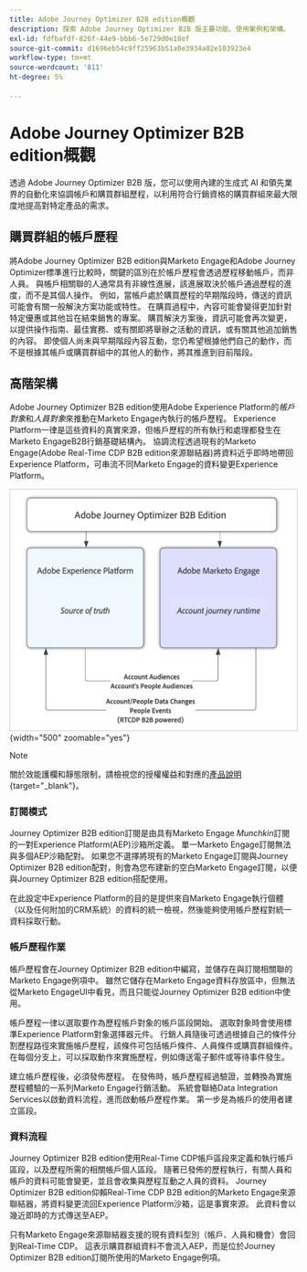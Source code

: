 ```yaml
---
title: Adobe Journey Optimizer B2B edition概觀
description: 探索 Adobe Journey Optimizer B2B 版主要功能、使用案例和架構。
exl-id: fdfbafdf-826f-44e9-bbb6-5e729d0e18ef
source-git-commit: d1696eb54c9ff25963b51a0e3934a02e103923e4
workflow-type: tm+mt
source-wordcount: '811'
ht-degree: 5%

---
```


# Adobe Journey Optimizer B2B edition概觀

透過 Adobe Journey Optimizer B2B 版，您可以使用內建的生成式 AI 和領先業界的自動化來協調帳戶和購買群組歷程，以利用符合行銷資格的購買群組來最大限度地提高對特定產品的需求。

## 購買群組的帳戶歷程

將Adobe Journey Optimizer B2B edition與Marketo Engage和Adobe Journey Optimizer標準進行比較時，關鍵的區別在於帳戶歷程會透過歷程移動帳戶，而非人員。 與帳戶相關聯的人通常具有非線性進展，該進展取決於帳戶通過歷程的進度，而不是其個人操作。 例如，當帳戶處於購買歷程的早期階段時，傳送的資訊可能會有關一般解決方案功能或特性。 在購買過程中，內容可能會變得更加針對特定優惠或其他旨在結束銷售的專案。 購買解決方案後，資訊可能會再次變更，以提供操作指南、最佳實務、或有關即將舉辦之活動的資訊，或有關其他追加銷售的內容。 即使個人尚未與早期階段內容互動，您仍希望根據他們自己的動作，而不是根據其帳戶或購買群組中的其他人的動作，將其推進到目前階段。

## 高階架構

Adobe Journey Optimizer B2B edition使用Adobe Experience Platform的&#x200B;_帳戶對象_&#x200B;和&#x200B;_人員對象_&#x200B;來推動在Marketo Engage內執行的帳戶歷程。 Experience Platform一律是這些資料的真實來源，但帳戶歷程的所有執行和處理都發生在Marketo EngageB2B行銷基礎結構內。 協調流程透過現有的Marketo Engage(Adobe Real-Time CDP B2B edition來源聯結器)將資料近乎即時地帶回Experience Platform，可串流不同Marketo Engage的資料變更Experience Platform。

![高階資料架構](./assets/high-level-data-architecture.png){width="500" zoomable="yes"}

>[!NOTE]
>
>關於效能護欄和靜態限制，請檢視您的授權權益和對應的[產品說明](https://helpx.adobe.com/legal/product-descriptions/adobe-journey-optimizer-b2b.html){target="_blank"}。

### 訂閱模式

Journey Optimizer B2B edition訂閱是由具有Marketo Engage _Munchkin_&#x200B;訂閱的一對Experience Platform(AEP)沙箱所定義。 單一Marketo Engage訂閱無法與多個AEP沙箱配對。 如果您不選擇將現有的Marketo Engage訂閱與Journey Optimizer B2B edition配對，則會為您布建新的空白Marketo Engage訂閱，以便與Journey Optimizer B2B edition搭配使用。

在此設定中Experience Platform的目的是提供來自Marketo Engage執行個體（以及任何附加的CRM系統）的資料的統一檢視，然後能夠使用帳戶歷程對統一資料採取行動。

### 帳戶歷程作業

帳戶歷程會在Journey Optimizer B2B edition中編寫，並儲存在與訂閱相關聯的Marketo Engage例項中。 雖然它儲存在Marketo Engage資料存放區中，但無法從Marketo EngageUI中看見，而且只能從Journey Optimizer B2B edition中使用。

帳戶歷程一律以選取要作為歷程帳戶對象的帳戶區段開始。 選取對象時會使用標準Experience Platform對象選擇器元件。 行銷人員隨後可透過根據自己的條件分割歷程路徑來實施帳戶歷程，該條件可包括帳戶條件、人員條件或購買群組條件。 在每個分支上，可以採取動作來實施歷程，例如傳送電子郵件或等待事件發生。

建立帳戶歷程後，必須發佈歷程。 在發佈時，帳戶歷程經過驗證，並轉換為實施歷程體驗的一系列Marketo Engage行銷活動。 系統會聯絡Data Integration Services以啟動資料流程，進而啟動帳戶歷程作業。 第一步是為帳戶的使用者建立區段。

### 資料流程

Journey Optimizer B2B edition使用Real-Time CDP帳戶區段來定義和執行帳戶區段，以及歷程所需的相關帳戶個人區段。 隨著已發佈的歷程執行，有關人員和帳戶的資料可能會變更，並且會收集與歷程互動之人員的資料。 Journey Optimizer B2B edition仰賴Real-Time CDP B2B edition的Marketo Engage來源聯結器，將資料變更流回Experience Platform沙箱，這是事實來源。  此資料會以幾近即時的方式傳送至AEP。

只有Marketo Engage來源聯結器支援的現有資料型別（帳戶、人員和機會）會回到Real-Time CDP。 這表示購買群組資料不會流入AEP，而是位於Journey Optimizer B2B edition訂閱所使用的Marketo Engage例項。
